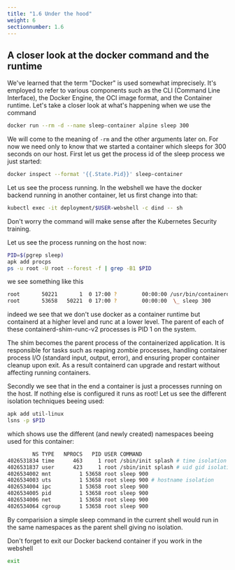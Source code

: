 ```yaml
---
title: "1.6 Under the hood"
weight: 6
sectionnumber: 1.6
---
```


## A closer look at the docker command and the runtime

We've learned that the term "Docker" is used somewhat imprecisely. It's employed to refer to various components such as the CLI (Command Line Interface), the Docker Engine, the OCI image format, and the Container runtime. Let's take a closer look at what's happening when we use the command

```bash
docker run --rm -d --name sleep-container alpine sleep 300
```

We will come to the meaning of `-rm` and the other arguments later on. For now we need only to know that we started a container which sleeps for 300 seconds on our host.
First let us get the process id of the sleep process we just started:

```bash
docker inspect --format '{{.State.Pid}}' sleep-container
```

Let us see the process running. In the webshell we have the docker backend running in another container, let us first change into that:

```bash
kubectl exec -it deployment/$USER-webshell -c dind -- sh
```

Don't worry the command will make sense after the Kubernetes Security training.

Let us see the process running on the host now:

```bash
PID=$(pgrep sleep)
apk add procps
ps -u root -U root --forest -f | grep -B1 $PID
```

we see something like this

```bash
root       50221       1  0 17:00 ?        00:00:00 /usr/bin/containerd-shim-runc-v2 -namespace moby -id 724930591e3fbf44f9cacb60285c0420464c41f5a6366e2b4443c2b53e6cd251 -address /run/containerd/containerd.sock
root       53658   50221  0 17:00 ?        00:00:00  \_ sleep 300
```

indeed we see that we don't use docker as a container runtime but containerd at a higher level and runc at a lower level. The parent of each of these containerd-shim-runc-v2 processes is PID 1 on the system.

The shim becomes the parent process of the containerized application. It is responsible for tasks such as reaping zombie processes, handling container process I/O (standard input, output, error), and ensuring proper container cleanup upon exit. As a result containerd can upgrade and restart without affecting running containers.

Secondly we see that in the end a container is just a processes running on the host. If nothing else is configured it runs as root! Let us see the different isolation techniques beeing used:

```bash
apk add util-linux
lsns -p $PID
```

which shows use the different (and newly created) namespaces beeing used for this container:

```bash
        NS TYPE   NPROCS   PID USER COMMAND
4026531834 time      463     1 root /sbin/init splash # time isolation
4026531837 user      423     1 root /sbin/init splash # uid gid isolation (root inside is not root outside)
4026534002 mnt         1 53658 root sleep 900 
4026534003 uts         1 53658 root sleep 900 # hostname isolation
4026534004 ipc         1 53658 root sleep 900
4026534005 pid         1 53658 root sleep 900
4026534006 net         1 53658 root sleep 900
4026534064 cgroup      1 53658 root sleep 900
```

By comparision a simple sleep command in the current shell would run in the same namespaces as the parent shell giving no isolation.

Don't forget to exit our Docker backend container if you work in the webshell

```bash
exit
```
